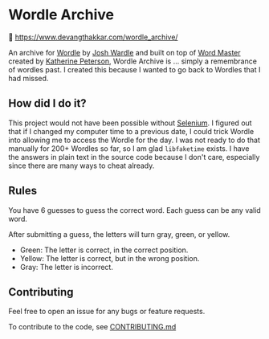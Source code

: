 # Wordle Archive

🔗 https://www.devangthakkar.com/wordle_archive/

An archive for [Wordle](https://www.powerlanguage.co.uk/wordle/) by [Josh Wardle](https://twitter.com/powerlanguish) and built on top of [Word Master](https://octokatherine.github.io/word-master/) created by [Katherine Peterson](https://twitter.com/katherinecodes), Wordle Archive is ... simply a remembrance of wordles past. I created this because I wanted to go back to Wordles that I had missed.

## How did I do it?

This project would not have been possible without [Selenium](https://github.com/SeleniumHQ/selenium). I figured out that if I changed my computer time to a previous date, I could trick Wordle into allowing me to access the Wordle for the day. I was not ready to do that manually for 200+ Wordles so far, so I am glad `libfaketime` exists. I have the answers in plain text in the source code because I don't care, especially since there are many ways to cheat already.

## Rules

You have 6 guesses to guess the correct word.
Each guess can be any valid word.

After submitting a guess, the letters will turn gray, green, or yellow.

- Green: The letter is correct, in the correct position.
- Yellow: The letter is correct, but in the wrong position.
- Gray: The letter is incorrect.

## Contributing

Feel free to open an issue for any bugs or feature requests.

To contribute to the code, see [CONTRIBUTING.md](https://github.com/octokatherine/word-master/blob/main/CONTRIBUTING.md)
